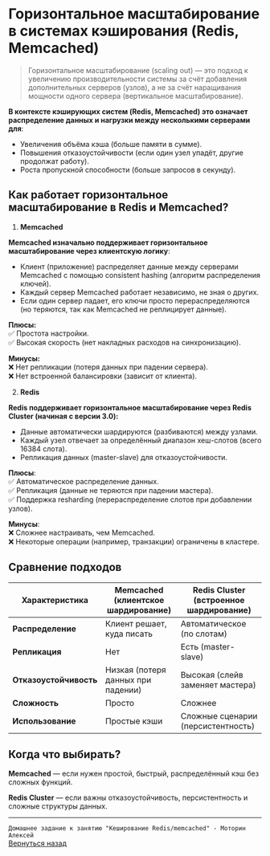 # Горизонтальное масштабирование в системах кэширования (Redis, Memcached)

> Горизонтальное масштабирование (scaling out) — это подход к увеличению производительности системы за счёт добавления дополнительных серверов (узлов), а не за счёт наращивания мощности одного сервера (вертикальное масштабирование).
> 

**В контексте кэширующих систем (Redis, Memcached) это означает распределение данных и нагрузки между несколькими серверами для**:

* Увеличения объёма кэша (больше памяти в сумме).
* Повышения отказоустойчивости (если один узел упадёт, другие продолжат работу).
* Роста пропускной способности (больше запросов в секунду).

## Как работает горизонтальное масштабирование в Redis и Memcached?

1. **Memcached**

**Memcached изначально поддерживает горизонтальное масштабирование через клиентскую логику**:
* Клиент (приложение) распределяет данные между серверами Memcached с помощью consistent hashing (алгоритм распределения ключей).
* Каждый сервер Memcached работает независимо, не зная о других.
* Если один сервер падает, его ключи просто перераспределяются (но теряются, так как Memcached не реплицирует данные).

**Плюсы:**<br>
✅ Простота настройки.<br>
✅ Высокая скорость (нет накладных расходов на синхронизацию).

**Минусы:**<br>
❌ Нет репликации (потеря данных при падении сервера).<br>
❌ Нет встроенной балансировки (зависит от клиента).

2. **Redis**

**Redis поддерживает горизонтальное масштабирование через Redis Cluster (начиная с версии 3.0):**
* Данные автоматически шардируются (разбиваются) между узлами.
* Каждый узел отвечает за определённый диапазон хеш-слотов (всего 16384 слота).
* Репликация данных (master-slave) для отказоустойчивости.

**Плюсы**:<br>
✅ Автоматическое распределение данных.<br>
✅ Репликация (данные не теряются при падении мастера).<br>
✅ Поддержка resharding (перераспределение слотов при добавлении узлов).

**Минусы**:<br>
❌ Сложнее настраивать, чем Memcached.<br>
❌ Некоторые операции (например, транзакции) ограничены в кластере.

## Сравнение подходов 

| **Характеристика** | **Memcached (клиентское шардирование)** | **Redis Cluster (встроенное шардирование)** |
| --- | --- | --- |
| **Распределение** | Клиент решает, куда писать | Автоматическое (по слотам) |
| **Репликация** | Нет | Есть (master-slave) |
| **Отказоустойчивость** | Низкая (потеря данных при падении) | Высокая (слейв заменяет мастера) |
| **Сложность** | Просто | Сложнее |
| **Использование** | Простые кэши | Сложные сценарии (персистентность) |

## Когда что выбирать?

**Memcached** — если нужен простой, быстрый, распределённый кэш без сложных функций.

**Redis Cluster** — если важны отказоустойчивость, персистентность и сложные структуры данных.

---

`Домашнее задание к занятию "Кеширование Redis/memcached" - Моторин Алексей`<br>
[Вернуться назад](/README.md)
